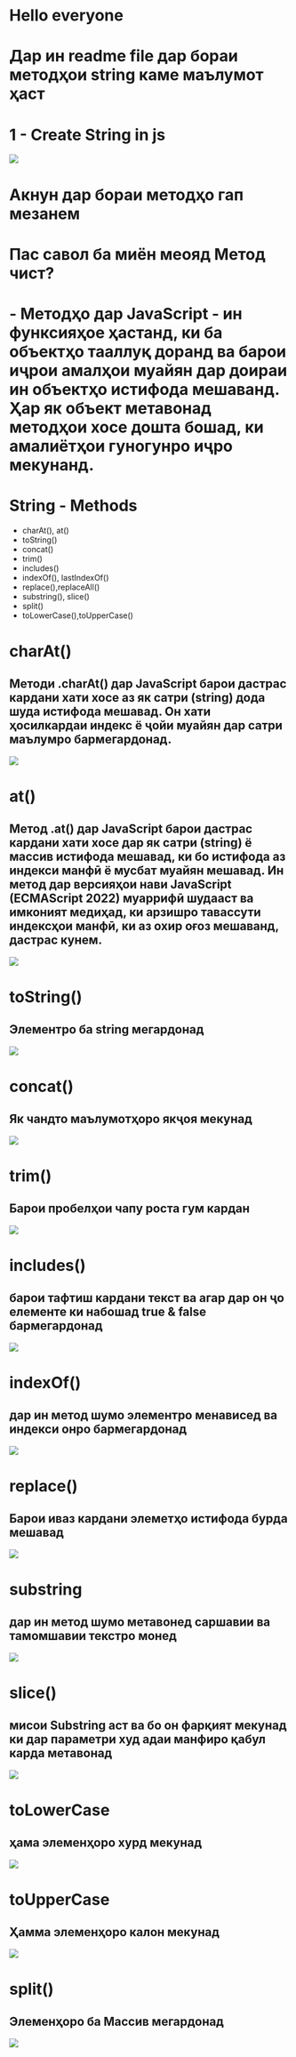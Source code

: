 # Hello everyone

# Дар ин readme file дар бораи методҳои string каме маълумот ҳаст

# 1 - Create String in js
![](./images/image-1.png)


# Акнун дар бораи методҳо гап мезанем 
# Пас савол ба миён меояд Метод чист?
# - Методҳо дар JavaScript - ин функсияҳое ҳастанд, ки ба объектҳо тааллуқ доранд ва барои иҷрои амалҳои муайян дар доираи ин объектҳо истифода мешаванд. Ҳар як объект метавонад методҳои хосе дошта бошад, ки амалиётҳои гуногунро иҷро мекунанд.
# String - Methods
- charAt(), at()
- toString()
- concat()
- trim()
- includes()
- indexOf(), lastIndexOf()
- replace(),replaceAll()
- substring(), slice()
- split()
- toLowerCase(),toUpperCase()

# charAt()
## Методи .charAt() дар JavaScript барои дастрас кардани хати хосе аз як сатри (string) дода шуда истифода мешавад. Он хати ҳосилкардаи индекс ё ҷойи муайян дар сатри маълумро бармегардонад.
![](./images/image-2.png)
# at()
## Метод .at() дар JavaScript барои дастрас кардани хати хосе дар як сатри (string) ё массив истифода мешавад, ки бо истифода аз индекси манфӣ ё мусбат муайян мешавад. Ин метод дар версияҳои нави JavaScript (ECMAScript 2022) муаррифӣ шудааст ва имконият медиҳад, ки арзишро тавассути индексҳои манфӣ, ки аз охир оғоз мешаванд, дастрас кунем.
![](./images/images-3.png)
# toString()
## Элементро ба string мегардонад
![](./images/image-4.png)
# concat()
## Як чандто маълумотҳоро якҷоя мекунад
![](./images/image-5.png)
# trim()
## Барои пробелҳои чапу роста гум кардан
![](./images/image-6.png)
# includes()
## барои тафтиш кардани текст ва агар дар он ҷо елементе ки набошад true & false бармегардонад
![](./images/image-7.png)
# indexOf()
## дар ин метод шумо элементро менависед ва индекси онро бармегардонад
![](./images/image-8.png)
# replace()
## Барои иваз кардани элеметҳо истифода бурда мешавад
![](./images/image-9.png)
# substring
##  дар ин метод шумо метавонед саршавии ва тамомшавии текстро монед
![](./images/image-10.png)
# slice()
## мисои Substring аст ва бо он фарқият мекунад ки дар параметри худ адаи манфиро қабул карда метавонад
![](./images/image-11.png)
# toLowerCase
## ҳама элеменҳоро хурд мекунад
![](./images/image-12.png)
# toUpperCase
## Ҳамма элеменҳоро калон мекунад
![](./images/image-13.png)
# split()
## Элеменҳоро ба Массив мегардонад
![](./images/image-14.png)
